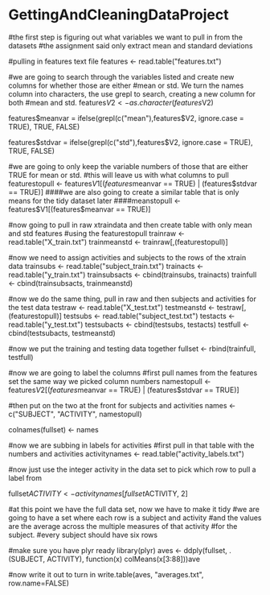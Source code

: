 # GettingAndCleaningDataProject

#the first step is figuring out what variables we want to pull in from the datasets
#the assignment said only extract mean and standard deviations

#pulling in features text file
features <- read.table("features.txt")

#we are going to search through the variables listed and create new columns for whether those are either
#mean or std. We turn the names column into characters, the use grepl to search, creating a new column for both
#mean and std.
features$V2 <- as.character(features$V2)

features$meanvar = ifelse(grepl(c("mean"),features$V2, ignore.case = TRUE), TRUE, FALSE)

features$stdvar = ifelse(grepl(c("std"),features$V2, ignore.case = TRUE), TRUE, FALSE)

#we are going to only keep the variable numbers of those that are either TRUE for mean or std.
#this will leave us with what columns to pull
featurestopull <- features$V1[(features$meanvar == TRUE) | (features$stdvar == TRUE)]
####we are also going to create a similar table that is only means for the tidy dataset later
####meanstopull <- features$V1[(features$meanvar == TRUE)]


#now going to pull in raw xtraindata and then create table with only mean and std features
#using the featurestopull
trainraw <- read.table("X_train.txt")
trainmeanstd <- trainraw[,(featurestopull)]

#now we need to assign activities and subjects to the rows of the xtrain data
trainsubs <- read.table("subject_train.txt")
trainacts <- read.table("y_train.txt")
trainsubsacts <- cbind(trainsubs, trainacts)
trainfull <- cbind(trainsubsacts, trainmeanstd)

#now we do the same thing, pull in raw and then subjects and activities for the test data
testraw <- read.table("X_test.txt")
testmeanstd <- testraw[,(featurestopull)]
testsubs <- read.table("subject_test.txt")
testacts <- read.table("y_test.txt")
testsubacts <- cbind(testsubs, testacts)
testfull <- cbind(testsubacts, testmeanstd)

#now we put the training and testing data together
fullset <- rbind(trainfull, testfull)

#now we are going to label the columns
#first pull names from the features set the same way we picked column numbers
namestopull <- features$V2[(features$meanvar == TRUE) | (features$stdvar == TRUE)]

#then put on the two at the front for subjects and activities
names <- c("SUBJECT", "ACTIVITY", namestopull)

colnames(fullset) <- names

#now we are subbing in labels for activities
#first pull in that table with the numbers and activities
activitynames <- read.table("activity_labels.txt")

#now just use the integer activity in the data set to pick which row to pull a label from

fullset$ACTIVITY <- activitynames[fullset$ACTIVITY, 2]

#at this point we have the full data set, now we have to make it tidy
#we are going to have a set where each row is a subject and activity
#and the values are the average across the multiple measures of that activity
#for the subject.
#every subject should have six rows

#make sure you have plyr ready
library(plyr)
aves <- ddply(fullset, .(SUBJECT, ACTIVITY), function(x) colMeans(x[3:88]))ave

#now write it out to turn in
write.table(aves, "averages.txt", row.name=FALSE)
